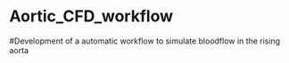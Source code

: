 # Aortic_CFD_workflow

#Development of a automatic workflow to simulate bloodflow in the rising aorta
